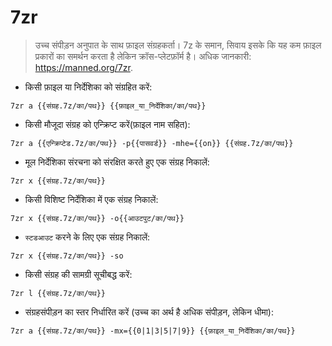 # 7zr

> उच्च संपीड़न अनुपात के साथ फ़ाइल संग्रहकर्ता।
> 7z के समान, सिवाय इसके कि यह कम फ़ाइल प्रकारों का समर्थन करता है लेकिन क्रॉस-प्लेटफ़ॉर्म है। 
> अधिक जानकारी: <https://manned.org/7zr>.

- किसी फ़ाइल या निर्देशिका को संग्रहित करें:

`7zr a {{संग्रह.7z/का/पथ}} {{फ़ाइल_या_निर्देशिका/का/पथ}}`

- किसी मौजूदा संग्रह को एन्क्रिप्ट करें(फ़ाइल नाम सहित):

`7zr a {{एन्क्रिप्टेड.7z/का/पथ}} -p{{पासवर्ड}} -mhe={{on}} {{संग्रह.7z/का/पथ}}`

- मूल निर्देशिका संरचना को संरक्षित करते हुए एक संग्रह निकालें:

`7zr x {{संग्रह.7z/का/पथ}}`

- किसी विशिष्ट निर्देशिका में एक संग्रह निकालें:

`7zr x {{संग्रह.7z/का/पथ}} -o{{आउटपुट/का/पथ}}`

- `स्टडआउट` करने के लिए एक संग्रह निकालें:

`7zr x {{संग्रह.7z/का/पथ}} -so`

- किसी संग्रह की सामग्री सूचीबद्ध करें:

`7zr l {{संग्रह.7z/का/पथ}}`

- संग्रहसंपीड़न का स्तर निर्धारित करें (उच्च का अर्थ है अधिक संपीड़न, लेकिन धीमा):

`7zr a {{संग्रह.7z/का/पथ}} -mx={{0|1|3|5|7|9}} {{फ़ाइल_या_निर्देशिका/का/पथ}}`
